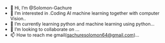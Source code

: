 - 👋 Hi, I’m @Solomon-Gachure
- 👀 I’m interested in .Coding <python> AI machine learning together with computer Vision..
- 🌱 I’m currently learning python and machine learning using python...
- 💞️ I’m looking to collaborate on ...
- 📫 How to reach me gmail(gachuresolomon64@gmail.com)...

<!---
Solomon-Gachure/Solomon-Gachure is a ✨ special ✨ repository because its `README.md` (this file) appears on your GitHub profile.
You can click the Preview link to take a look at your changes.
--->
